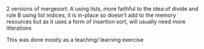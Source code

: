 2 versions of mergesort: A using lists, more faithful to the idea of divide and rule B using list indices, it is in-place so doesn't add to the memory resources but as it uses a form of insertion sort, will usually need more itterations

This was done mostly as a teaching/ learning exercise